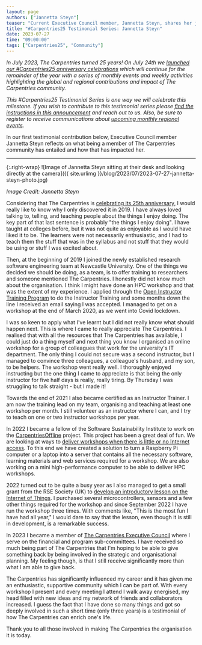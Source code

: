 ```yaml
---
layout: page
authors: ["Jannetta Steyn"]
teaser: "Current Executive Council member, Jannetta Steyn, shares her journey with The Carpentries."
title: "#Carpentries25 Testimonial Series: Jannetta Steyn"
date: 2023-07-27
time: "09:00:00"
tags: ["Carpentries25", "Community"]
---
```


_In July 2023, The Carpentries turned 25 years! On July 24th we [launched our #Carpentries25 anniversary celebrations](https://www.youtube.com/watch?v=VKAwEPLnqxA) which will continue for the remainder of the year with a series of monthly events and weekly activities highlighting the global and regional contributions and impact of The Carpentries community._

_This #Carpentries25 Testimonial Series is one way we will celebrate this milestone. If you wish to contribute to this testimonial series please [find the instructions in this announcement](https://carpentries.org/blog/2023/07/carpentries25-campaign-announcement/) and reach out to us. Also, be sure to register to receive communications about [upcoming monthly regional events](https://www.eventbrite.com/e/the-carpentries-25th-anniversary-celebration-series-tickets-653267058357?aff=oddtdtcreator)._

In our first testimonial contribution below, Executive Council member Jannetta Steyn reflects on what being a member of The Carpentries community has entailed and how that has impacted her.

----------------

{:.right-wrap}
![Image of Jannetta Steyn sitting at their desk and looking directly at the camera]({{ site.urlimg }}/blog/2023/07/2023-07-27-jannetta-steyn-photo.jpg)

*Image Credit: Jannetta Steyn*

Considering that The Carpentries is [celebrating its 25th anniversary](https://carpentries.org/blog/2023/07/carpentries25-campaign-announcement/), I would really like to know why I only discovered it in 2019. I have always loved talking to, telling, and teaching people about the things I enjoy doing. The key part of that last sentence is probably "the things I enjoy doing". I have taught at colleges before, but it was not quite as enjoyable as I would have liked it to be. The learners were not necessarily enthusiastic, and I had to teach them the stuff that was in the syllabus and not stuff that they would be using or stuff I was excited about.

Then, at the beginning of 2019 I joined the newly established research software engineering team at Newcastle University. One of the things we decided we should be doing, as a team, is to offer training to researchers and someone mentioned The Carpentries. I honestly did not know much about the organisation. I think I might have done an HPC workshop and that was the extent of my experience. I applied through the [Open Instructor Training Program](https://carpentries.org/become-instructor/) to do the Instructor Training and some months down the line I received an email saying I was accepted. I managed to get on a workshop at the end of March 2020, as we went into Covid lockdown.

I was so keen to apply what I've learnt but I did not really know what should happen next. This is where I came to really appreciate The Carpentries. I realised that with all the resources that The Carpentries has available, I could just do a thing myself and next thing you know I organised an online workshop for a group of colleagues that work for the university's IT department. The only thing I could not secure was a second instructor, but I managed to convince three colleagues, a colleague's husband, and my son, to be helpers. The workshop went really well. I thoroughly enjoyed instructing but the one thing I came to appreciate is that being the only instructor for five half days is really, really tiring. By Thursday I was struggling to talk straight - but I made it!

Towards the end of 2021 I also became certified as an Instructor Trainer. I am now the training lead on my team, organising and teaching at least one workshop per month. I still volunteer as an instructor where I can, and I try to teach on one or two instructor workshops per year.

In 2022 I became a fellow of the Software Sustainability Institute to work on the [CarpentriesOffline](https://carpentriesoffline.org) project. This project has been a great deal of fun. We are looking at ways to [deliver workshops when there is little or no Internet access](https://carpentries.org/blog/2022/12/carpentries-offline-carpentrycon/). To this end we have created a solution to turn a Raspberry Pi computer or a laptop into a server that contains all the necessary software, learning materials and web services required for a workshop. We are also working on a mini high-performance computer to be able to deliver HPC workshops.

2022 turned out to be quite a busy year as I also managed to get a small grant from the RSE Society (UK) to [develop an introductory lesson on the Internet of Things](https://society-rse.org/iot-for-novices-in-south-africa/). I purchased several microcontrollers, sensors and a few other things required for the workshop and since September 2022 I have run the workshop three times. With comments like, "This is the most fun I have had all year," I would dare to say that the lesson, even though it is still in development, is a remarkable success.

In 2023 I became a member of [The Carpentries Executive Council](https://carpentries.org/blog/2022/11/carpentries-2023-executive-council-election-nominees/) where I serve on the financial and program sub-committees. I have received so much being part of The Carpentries that I'm hoping to be able to give something back by being involved in the strategic and organisational planning. My feeling though, is that I still receive significantly more than what I am able to give back.

The Carpentries has significantly influenced my career and it has given me an enthusiastic, supportive community which I can be part of. With every workshop I present and every meeting I attend I walk away energised, my head filled with new ideas and my network of friends and collaborators increased. I guess the fact that I have done so many things and got so deeply involved in such a short time (only three years) is a testimonial of how The Carpentries can enrich one's life.

Thank you to all those involved in making The Carpentries the organisation it is today.
